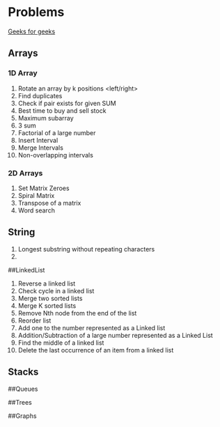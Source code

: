# Problems
[Geeks for geeks](https://www.geeksforgeeks.org/top-100-data-structure-and-algorithms-dsa-interview-questions-topic-wise/)
## Arrays
### 1D Array
1. Rotate an array by k positions <left/right>
2. Find duplicates
3. Check if pair exists for given SUM
4. Best time to buy and sell stock
5. Maximum subarray
6. 3 sum
7. Factorial of a large number
8. Insert Interval
9. Merge Intervals
10. Non-overlapping intervals

### 2D Arrays

1. Set Matrix Zeroes
2. Spiral Matrix
3. Transpose of a matrix
4. Word search

## String

1. Longest substring without repeating characters
2. 

##LinkedList

1. Reverse a linked list
2. Check cycle in a linked list
3. Merge two sorted lists
4. Merge K sorted lists
5. Remove Nth node from the end of the list
6. Reorder list
7. Add one to the number represented as a Linked list
8. Addition/Subtraction of a large number represented as a Linked List
9. Find the middle of a linked list
10. Delete the last occurrence of an item from a linked list

## Stacks




##Queues


##Trees


##Graphs

